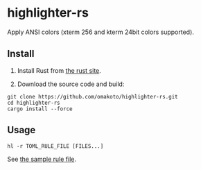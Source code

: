 # highlighter-rs

Apply ANSI colors (xterm 256 and kterm 24bit colors supported).

## Install

1. Install Rust from [the rust site](https://www.rust-lang.org/en-US/install.html).

2. Download the source code and build:

```
git clone https://github.com/omakoto/highlighter-rs.git
cd highlighter-rs
cargo install --force
```

## Usage

```
hl -r TOML_RULE_FILE [FILES...]
```


See [the sample rule file](blob/master/samples/highlighter-logcat.toml).
